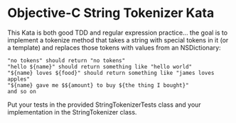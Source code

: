 Objective-C String Tokenizer Kata
=================================

This Kata is both good TDD and regular expression practice... the goal is to implement a tokenize method that takes a string with special tokens in it (or a template) and replaces those tokens with values from an NSDictionary:

    "no tokens" should return "no tokens"
    "hello ${name}" should return something like "hello world"
    "${name} loves ${food}" should return something like "james loves apples"
    "${name} gave me $${amount} to buy ${the thing I bought}"
    and so on

Put your tests in the provided StringTokenizerTests class and your implementation in the StringTokenizer class.
